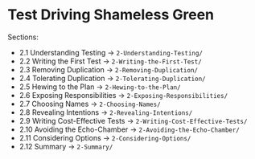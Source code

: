 # Test Driving Shameless Green

Sections:

- 2.1 Understanding Testing -> `2-Understanding-Testing/`
- 2.2 Writing the First Test -> `2-Writing-the-First-Test/`
- 2.3 Removing Duplication -> `2-Removing-Duplication/`
- 2.4 Tolerating Duplication -> `2-Tolerating-Duplication/`
- 2.5 Hewing to the Plan -> `2-Hewing-to-the-Plan/`
- 2.6 Exposing Responsibilities -> `2-Exposing-Responsibilities/`
- 2.7 Choosing Names -> `2-Choosing-Names/`
- 2.8 Revealing Intentions -> `2-Revealing-Intentions/`
- 2.9 Writing Cost-Effective Tests -> `2-Writing-Cost-Effective-Tests/`
- 2.10 Avoiding the Echo-Chamber -> `2-Avoiding-the-Echo-Chamber/`
- 2.11 Considering Options -> `2-Considering-Options/`
- 2.12 Summary -> `2-Summary/`
